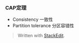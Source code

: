 ### CAP定理
* Consistency 一致性
* Partition tolerance 分区容错性

> Written with [StackEdit](https://stackedit.io/).
<!--stackedit_data:
eyJoaXN0b3J5IjpbMTQyNjQ3MzQyNiwtMjA1NDI5Njk3N119
-->